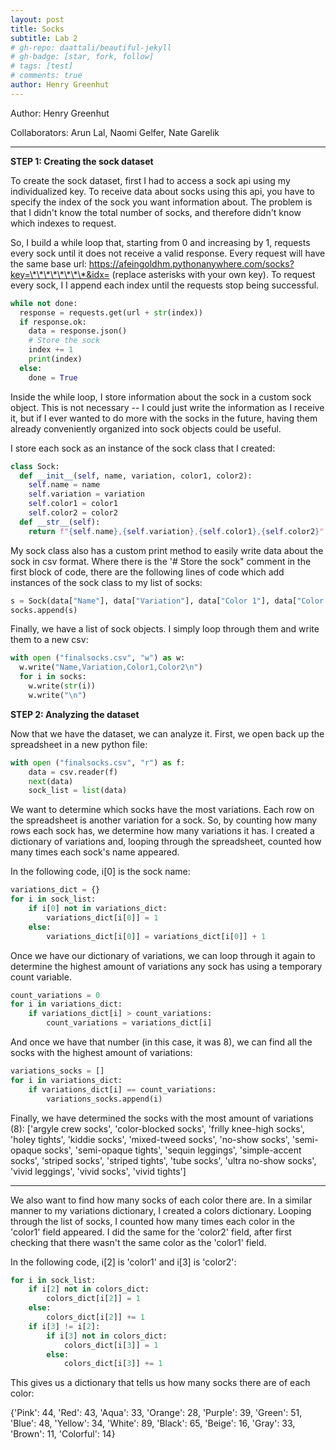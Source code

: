 ```yaml
---
layout: post
title: Socks
subtitle: Lab 2
# gh-repo: daattali/beautiful-jekyll
# gh-badge: [star, fork, follow]
# tags: [test]
# comments: true
author: Henry Greenhut
---
```

Author: Henry Greenhut

Collaborators: Arun Lal, Naomi Gelfer, Nate Garelik
<br/>

---
**STEP 1: Creating the sock dataset**

To create the sock dataset, first I had to access a sock api using my individualized key. To receive data about socks using this api, you have to specify the index of the sock you want information about. The problem is that I didn't know the total number of socks, and therefore didn't know which indexes to request.

So, I build a while loop that, starting from 0 and increasing by 1, requests every sock until it does not receive a valid response. 
Every request will have the same base url: https://afeingoldhm.pythonanywhere.com/socks?key=\*\*\*\*\*\*\*\*&idx= (replace asterisks with your own key). To request every sock, I I append each index until the requests stop being successful. 
```python
while not done:
  response = requests.get(url + str(index))
  if response.ok:
    data = response.json()
    # Store the sock
    index += 1
    print(index)
  else:
    done = True
```

Inside the while loop, I store information about the sock in a custom sock object. This is not necessary -- I could just write the information as I receive it, but if I ever wanted to do more with the socks in the future, having them already conveniently organized into sock objects could be useful.

I store each sock as an instance of the sock class that I created:
```python
class Sock:
  def __init__(self, name, variation, color1, color2):
    self.name = name
    self.variation = variation
    self.color1 = color1
    self.color2 = color2
  def __str__(self):
    return f"{self.name},{self.variation},{self.color1},{self.color2}"
```

My sock class also has a custom print method to easily write data about the sock in csv format. Where there is the '# Store the sock" comment in the first block of code, there are the following lines of code which add instances of the sock class to my list of socks:
```python
s = Sock(data["Name"], data["Variation"], data["Color 1"], data["Color 2"])
socks.append(s)
```
Finally, we have a list of sock objects. I simply loop through them and write them to a new csv:

```python
with open ("finalsocks.csv", "w") as w:
  w.write("Name,Variation,Color1,Color2\n")
  for i in socks:
    w.write(str(i))
    w.write("\n")
```
**STEP 2: Analyzing the dataset**

Now that we have the dataset, we can analyze it. First, we open back up the spreadsheet in a new python file:
```python
with open ("finalsocks.csv", "r") as f:
    data = csv.reader(f)
    next(data)
    sock_list = list(data)
```
We want to determine which socks have the most variations. Each row on the spreadsheet is another variation for a sock. So, by counting how many rows each sock has, we determine how many variations it has. I created a dictionary of variations and, looping through the spreadsheet, counted how many times each sock's name appeared.

In the following code, i[0] is the sock name:
```python
variations_dict = {}
for i in sock_list:
    if i[0] not in variations_dict:
        variations_dict[i[0]] = 1
    else:
        variations_dict[i[0]] = variations_dict[i[0]] + 1
```
Once we have our dictionary of variations, we can loop through it again to determine the highest amount of variations any sock has using a temporary count variable.
```python
count_variations = 0
for i in variations_dict:
    if variations_dict[i] > count_variations:
        count_variations = variations_dict[i]
```
And once we have that number (in this case, it was 8), we can find all the socks with the highest amount of variations:
```python
variations_socks = []
for i in variations_dict:
    if variations_dict[i] == count_variations:
        variations_socks.append(i)
```
Finally, we have determined the socks with the most amount of variations (8):
['argyle crew socks', 'color-blocked socks', 'frilly knee-high socks', 'holey tights', 'kiddie socks', 'mixed-tweed socks', 'no-show socks', 'semi-opaque socks', 'semi-opaque tights', 'sequin leggings', 'simple-accent socks', 'striped socks', 'striped tights', 'tube socks', 'ultra no-show socks', 'vivid leggings', 'vivid socks', 'vivid tights']

---

We also want to find how many socks of each color there are. In a similar manner to my variations dictionary, I created a colors dictionary. Looping through the list of socks, I counted how many times each color in the 'color1' field appeared. I did the same for the 'color2' field, after first checking that there wasn't the same color as the 'color1' field.

In the following code, i[2] is 'color1' and i[3] is 'color2':
```python
for i in sock_list:
    if i[2] not in colors_dict:
        colors_dict[i[2]] = 1
    else:
        colors_dict[i[2]] += 1
    if i[3] != i[2]:
        if i[3] not in colors_dict:
            colors_dict[i[3]] = 1
        else:
            colors_dict[i[3]] += 1
```
This gives us a dictionary that tells us how many socks there are of each color:

{'Pink': 44, 'Red': 43, 'Aqua': 33, 'Orange': 28, 'Purple': 39, 'Green': 51, 'Blue': 48, 'Yellow': 34, 'White': 89, 'Black': 65, 'Beige': 16, 'Gray': 33, 'Brown': 11, 'Colorful': 14}
